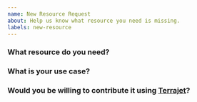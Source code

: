 ```yaml
---
name: New Resource Request
about: Help us know what resource you need is missing.
labels: new-resource
---
```

<!--
Thank you for helping to improve Crossplane!

Please be sure to search for open issues before raising a new one. We use issues
for bug reports and feature requests. Please find us at https://slack.crossplane.io
for questions, support, and discussion.
-->

### What resource do you need?
<!--
Please let us know the name of the resource you need.
-->


### What is your use case?
<!--
Help us for prioritization of the resource support by giving more details about
why you need it.
-->

### Would you be willing to contribute it using [Terrajet](https://github.com/upbound/upjet)?

<!--
Please take a look at code generator instructions to see whether you'd like to
contribute the missing parts where Terrajet cannot automate. See
https://github.com/upbound/upjet#readme
-->